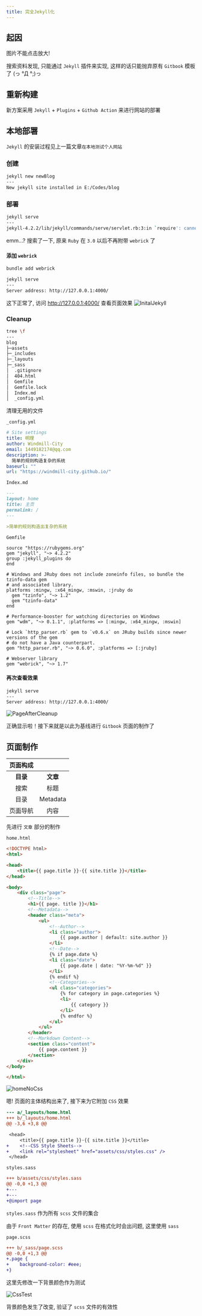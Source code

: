```yaml
---
title: 完全Jekyll化
---
```


## 起因

图片不能点击放大!

搜索资料发现, 只能通过 `Jekyll` 插件来实现, 这样的话只能抛弃原有 `Gitbook` 模板了 (っ °Д °;)っ

## 重新构建

新方案采用 `Jekyll` + `Plugins` + `Github Action` 来进行网站的部署

## 本地部署

`Jekyll` 的安装过程见上一篇文章`在本地测试个人网站`

### 创建

```sh
jekyll new newBlog
---
New jekyll site installed in E:/Codes/blog
```

### 部署

```sh
jekyll serve
---
jekyll-4.2.2/lib/jekyll/commands/serve/servlet.rb:3:in `require': cannot load such file -- webrick (LoadError)
```

emm...? 搜索了一下, 原来 `Ruby` 在 `3.0` 以后不再附带 `webrick` 了

#### 添加 `webrick`

```sh
bundle add webrick
```

```sh
jekyll serve
---
Server address: http://127.0.0.1:4000/
```

这下正常了, 访问 <http://127.0.0.1:4000/> 查看页面效果
![InitalJekyll](/assets/InitalJekyll.png)

### Cleanup

```sh
tree \f
---
blog
├─assets
├─_includes
├─_layouts
├─_sass
│  .gitignore
│  404.html
│  Gemfile
│  Gemfile.lock
│  Index.md
│  _config.yml
```

清理无用的文件

`_config.yml`

```yml
# Site settings
title: 明理
author: Windmill-City
email: 1449182174@qq.com
description: >-
  简单的规则构造复杂的系统
baseurl: ""
url: "https://windmill-city.github.io/"
```

`Index.md`

```md
---
layout: home
title: 主页
permalink: /
---

>简单的规则构造出复杂的系统

```

`Gemfile`

```gem
source "https://rubygems.org"
gem "jekyll", "~> 4.2.2"
group :jekyll_plugins do
end

# Windows and JRuby does not include zoneinfo files, so bundle the tzinfo-data gem
# and associated library.
platforms :mingw, :x64_mingw, :mswin, :jruby do
  gem "tzinfo", "~> 1.2"
  gem "tzinfo-data"
end

# Performance-booster for watching directories on Windows
gem "wdm", "~> 0.1.1", :platforms => [:mingw, :x64_mingw, :mswin]

# Lock `http_parser.rb` gem to `v0.6.x` on JRuby builds since newer versions of the gem
# do not have a Java counterpart.
gem "http_parser.rb", "~> 0.6.0", :platforms => [:jruby]

# Webserver library
gem "webrick", "~> 1.7"
```

#### 再次查看效果

```sh
jekyll serve
---
Server address: http://127.0.0.1:4000/
```

![PageAfterCleanup](/assets/PageAfterCleanup.png)

正确显示啦！接下来就是以此为基线进行 `Gitbook` 页面的制作了

## 页面制作

| 页面构成 |          |
| :------: | :------: |
| **目录** | **文章** |
|   搜索   |   标题   |
|   目录   | Metadata |
| 页面导航 |   内容   |

先进行 `文章` 部分的制作

`home.html`

```html
<!DOCTYPE html>
<html>

<head>
    <title>{{ page.title }}·{{ site.title }}</title>
</head>

<body>
    <div class="page">
        <!--Title-->
        <h1>{{ page. title }}</h1>
        <!--Metadata-->
        <header class="meta">
            <ul>
                <!--Author-->
                <li class="author">
                    {{ page.author | default: site.author }}
                </li>
                <!--Date-->
                {% if page.date %}
                <li class="date">
                    {{ page.date | date: "%Y-%m-%d" }}
                </li>
                {% endif %}
                <!--Categories-->
                <ul class="categories">
                    {% for category in page.categories %}
                    <li>
                        {{ category }}
                    </li>
                    {% endfor %}
                </ul>
            </ul>
        </header>
        <!--Markdown Content-->
        <section class="content">
            {{ page.content }}
        </section>
    </div>
</body>

</html>
```

![homeNoCss](/assets/homeNoCss.png)

嗯! 页面的主体结构出来了, 接下来为它附加 `CSS` 效果

```diff
--- a/_layouts/home.html
+++ b/_layouts/home.html
@@ -3,6 +3,8 @@

 <head>
     <title>{{ page.title }}·{{ site.title }}</title>
+    <!--CSS Style Sheets-->
+    <link rel="stylesheet" href="assets/css/styles.css" />
 </head>
```

`styles.sass`

```diff
+++ b/assets/css/styles.sass
@@ -0,0 +1,3 @@
+---
+---
+@import page
```

`styles.sass` 作为所有 `scss` 文件的集合

由于 `Front Matter` 的存在, 使用 `scss` 在格式化时会出问题, 这里使用 `sass`

`page.scss`

```diff
+++ b/_sass/page.scss
@@ -0,0 +1,3 @@
+.page {
+    background-color: #eee;
+}
```

这里先修改一下背景颜色作为测试

![CssTest](/assets/CssTest.png)

背景颜色发生了改变, 验证了 `scss` 文件的有效性
